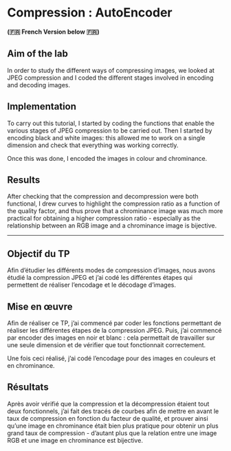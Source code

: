 # Compression : AutoEncoder

**(:fr: French Version below :fr:)**

## Aim of the lab

In order to study the different ways of compressing images, we looked at JPEG compression and I coded the different stages involved in encoding and decoding images.

## Implementation

To carry out this tutorial, I started by coding the functions that enable the various stages of JPEG compression to be carried out. Then I started by encoding black and white images: this allowed me to work on a single dimension and check that everything was working correctly.

Once this was done, I encoded the images in colour and chrominance.

## Results

After checking that the compression and decompression were both functional, I drew curves to highlight the compression ratio as a function of the quality factor, and thus prove that a chrominance image was much more practical for obtaining a higher compression ratio - especially as the relationship between an RGB image and a chrominance image is bijective.

---

## Objectif du TP

Afin d’étudier les différents modes de compression d’images, nous avons étudié la compression JPEG et j’ai codé les différentes étapes qui permettent de réaliser l’encodage et le décodage d’images.

## Mise en œuvre

Afin de réaliser ce TP, j’ai commencé par coder les fonctions permettant de réaliser les différentes étapes de la compression JPEG. Puis, j’ai commencé par encoder des images en noir et blanc : cela permettait de travailler sur une seule dimension et de vérifier que tout fonctionnait correctement.

Une fois ceci réalisé, j’ai codé l’encodage pour des images en couleurs et en chrominance.

## Résultats

Après avoir vérifié que la compression et la décompression étaient tout deux fonctionnels, j’ai fait des tracés de courbes afin de mettre en avant le taux de compression en fonction du facteur de qualité, et prouver ainsi qu’une image en chrominance était bien plus pratique pour obtenir un plus grand taux de compression - d’autant plus que la relation entre une image RGB et une image en chrominance est bijective.
